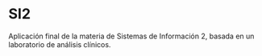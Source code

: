 SI2
===

Aplicación final de la materia de Sistemas de Información 2, basada en un laboratorio de análisis clínicos.
